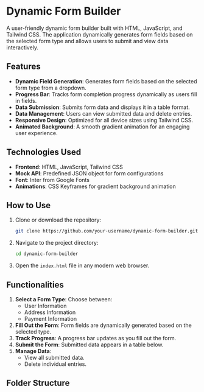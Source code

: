 # Dynamic Form Builder

A user-friendly dynamic form builder built with HTML, JavaScript, and Tailwind CSS. The application dynamically generates form fields based on the selected form type and allows users to submit and view data interactively.

## Features

- **Dynamic Field Generation**: Generates form fields based on the selected form type from a dropdown.
- **Progress Bar**: Tracks form completion progress dynamically as users fill in fields.
- **Data Submission**: Submits form data and displays it in a table format.
- **Data Management**: Users can view submitted data and delete entries.
- **Responsive Design**: Optimized for all device sizes using Tailwind CSS.
- **Animated Background**: A smooth gradient animation for an engaging user experience.


## Technologies Used

- **Frontend**: HTML, JavaScript, Tailwind CSS
- **Mock API**: Predefined JSON object for form configurations
- **Font**: Inter from Google Fonts
- **Animations**: CSS Keyframes for gradient background animation

## How to Use

1. Clone or download the repository:
    ```bash
    git clone https://github.com/your-username/dynamic-form-builder.git
    ```
2. Navigate to the project directory:
    ```bash
    cd dynamic-form-builder
    ```
3. Open the `index.html` file in any modern web browser.

## Functionalities

1. **Select a Form Type**: Choose between:
   - User Information
   - Address Information
   - Payment Information
2. **Fill Out the Form**: Form fields are dynamically generated based on the selected type.
3. **Track Progress**: A progress bar updates as you fill out the form.
4. **Submit the Form**: Submitted data appears in a table below.
5. **Manage Data**:
   - View all submitted data.
   - Delete individual entries.

## Folder Structure

